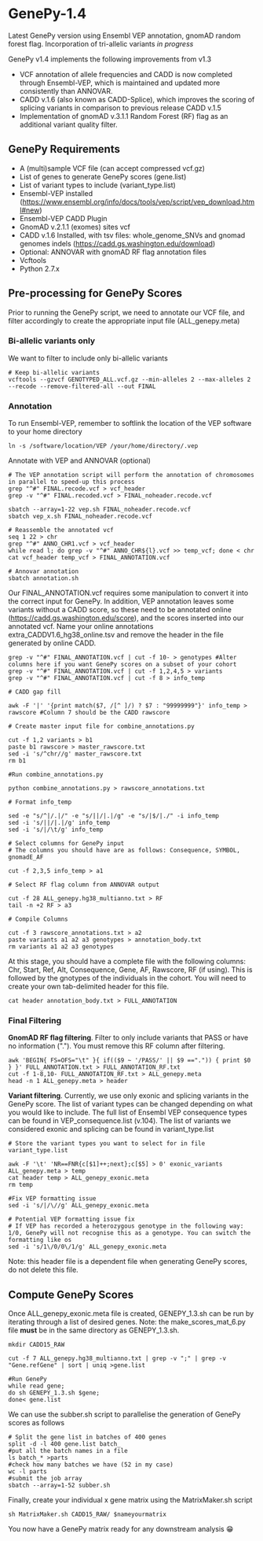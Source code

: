 # GenePy-1.4
Latest GenePy version using Ensembl VEP annotation, gnomAD random forest flag. Incorporation of tri-allelic variants *in progress*

GenePy v1.4 implements the following improvements from v1.3
* VCF annotation of allele frequencies and CADD is now completed through Ensembl-VEP, which is maintained and updated more consistently than ANNOVAR.
* CADD v.1.6 (also known as CADD-Splice), which improves the scoring of splicing variants in comparison to previous release CADD v.1.5
* Implementation of gnomAD v.3.1.1 Random Forest (RF) flag as an additional variant quality filter.

## GenePy Requirements
* A (multi)sample VCF file (can accept compressed vcf.gz)
* List of genes to generate GenePy scores (gene.list)
* List of variant types to include (variant_type.list)
* Ensembl-VEP installed (https://www.ensembl.org/info/docs/tools/vep/script/vep_download.html#new)
* Ensembl-VEP CADD Plugin
* GnomAD v.2.1.1 (exomes) sites vcf
* CADD v.1.6 Installed, with tsv files: whole_genome_SNVs and gnomad genomes indels (https://cadd.gs.washington.edu/download)
* Optional: ANNOVAR with gnomAD RF flag annotation files
* Vcftools
* Python 2.7.x

## Pre-processing for GenePy Scores

Prior to running the GenePy script, we need to annotate our VCF file, and filter accordingly to create the appropriate input file (ALL_genepy.meta)

### Bi-allelic variants only

We want to filter to include only bi-allelic variants

```
# Keep bi-allelic variants
vcftools --gzvcf GENOTYPED_ALL.vcf.gz --min-alleles 2 --max-alleles 2 --recode --remove-filtered-all --out FINAL
```
### Annotation

To run Ensembl-VEP, remember to softlink the location of the VEP software to your home directory

```
ln -s /software/location/VEP /your/home/directory/.vep
```
Annotate with VEP and ANNOVAR (optional)

```
# The VEP annotation script will perform the annotation of chromosomes in parallel to speed-up this process 
grep "^#" FINAL.recode.vcf > vcf_header
grep -v "^#" FINAL.recoded.vcf > FINAL_noheader.recode.vcf

sbatch --array=1-22 vep.sh FINAL_noheader.recode.vcf
sbatch vep_x.sh FINAL_noheader.recode.vcf

# Reassemble the annotated vcf
seq 1 22 > chr
grep "^#" ANNO_CHR1.vcf > vcf_header
while read l; do grep -v "^#" ANNO_CHR${l}.vcf >> temp_vcf; done < chr
cat vcf_header temp_vcf > FINAL_ANNOTATION.vcf

# Annovar annotation
sbatch annotation.sh
```
Our FINAL_ANNOTATION.vcf requires some manipulation to convert it into the correct input for GenePy. In addition, VEP annotation leaves some variants without a CADD score, so these need to be annotated online (https://cadd.gs.washington.edu/score), and the scores inserted into our annotated vcf. Name your online annotations extra_CADDV1.6_hg38_online.tsv and remove the header in the file generated by online CADD.

```
grep -v "^#" FINAL_ANNOTATION.vcf | cut -f 10- > genotypes #Alter columns here if you want GenePy scores on a subset of your cohort
grep -v "^#" FINAL_ANNOTATION.vcf | cut -f 1,2,4,5 > variants
grep -v "^#" FINAL_ANNOTATION.vcf | cut -f 8 > info_temp

# CADD gap fill

awk -F '|' '{print match($7, /[^ ]/) ? $7 : "99999999"}' info_temp > rawscore #Column 7 should be the CADD rawscore

# Create master input file for combine_annotations.py

cut -f 1,2 variants > b1
paste b1 rawscore > master_rawscore.txt
sed -i 's/^chr//g' master_rawscore.txt
rm b1

#Run combine_annotations.py

python combine_annotations.py > rawscore_annotations.txt

# Format info_temp

sed -e "s/^|/.|/" -e "s/||/|.|/g" -e "s/|$/|./" -i info_temp
sed -i 's/||/|.|/g' info_temp
sed -i 's/|/\t/g' info_temp

# Select columns for GenePy input
# The columns you should have are as follows: Consequence, SYMBOL, gnomadE_AF

cut -f 2,3,5 info_temp > a1

# Select RF flag column from ANNOVAR output

cut -f 28 ALL_genepy.hg38_multianno.txt > RF
tail -n +2 RF > a3

# Compile Columns

cut -f 3 rawscore_annotations.txt > a2
paste variants a1 a2 a3 genotypes > annotation_body.txt
rm variants a1 a2 a3 genotypes
```
At this stage, you should have a complete file with the following columns: Chr, Start, Ref, Alt, Consequence, Gene, AF, Rawscore, RF (if using). This is followed by the gnotypes of the individuals in the cohort. You will need to create your own tab-delimited header for this file.

```
cat header annotation_body.txt > FULL_ANNOTATION
```
### Final Filtering

__GnomAD RF flag filtering__. Filter to only include variants that PASS or have no information ("."). You must remove this RF column after filtering.

```
awk 'BEGIN{ FS=OFS="\t" }{ if(($9 ~ '/PASS/' || $9 ==".")) { print $0 } }' FULL_ANNOTATION.txt > FULL_ANNOTATION_RF.txt
cut -f 1-8,10- FULL_ANNOTATION_RF.txt > ALL_genepy.meta
head -n 1 ALL_genepy.meta > header
```

__Variant filtering__. Currently, we use only exonic and splicing variants in the GenePy score. The list of variant types can be changed depending on what you would like to include. The full list of Ensembl VEP consequence types can be found in VEP_consequence.list (v.104). The list of variants we considered exonic and splicing can be found in variant_type.list

```
# Store the variant types you want to select for in file variant_type.list

awk -F '\t' 'NR==FNR{c[$1]++;next};c[$5] > 0' exonic_variants ALL_genepy.meta > temp
cat header temp > ALL_genepy_exonic.meta
rm temp

#Fix VEP formatting issue
sed -i 's/|/\//g' ALL_genepy_exonic.meta

# Potential VEP formatting issue fix
# If VEP has recorded a heterozygous genotype in the following way: 1/0, GenePy will not recognise this as a genotype. You can switch the formatting like os
sed -i 's/1\/0/0\/1/g' ALL_genepy_exonic.meta
```
Note: this header file is a dependent file when generating GenePy scores, do not delete this file.

## Compute GenePy Scores

Once ALL_genepy_exonic.meta file is created, GENEPY_1.3.sh can be run by iterating through a list of desired genes. Note: the make_scores_mat_6.py file __must__ be in the same directory as GENEPY_1.3.sh.

```
mkdir CADD15_RAW

cut -f 7 ALL_genepy.hg38_multianno.txt | grep -v ";" | grep -v "Gene.refGene" | sort | uniq >gene.list

#Run GenePy
while read gene;
do sh GENEPY_1.3.sh $gene;
done< gene.list
```

We can use the subber.sh script to parallelise the generation of GenePy scores as follows
```
# Split the gene list in batches of 400 genes
split -d -l 400 gene.list batch_
#put all the batch names in a file
ls batch_* >parts
#check how many batches we have (52 in my case)
wc -l parts
#submit the job array
sbatch --array=1-52 subber.sh
```
Finally, create your individual x gene matrix using the MatrixMaker.sh script
```
sh MatrixMaker.sh CADD15_RAW/ $nameyourmatrix
```

You now have a GenePy matrix ready for any downstream analysis :grin:
